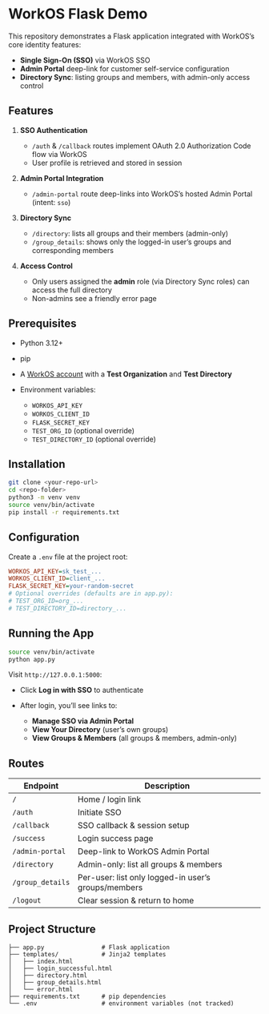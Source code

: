 # WorkOS Flask Demo

This repository demonstrates a Flask application integrated with WorkOS’s core identity features:

* **Single Sign-On (SSO)** via WorkOS SSO
* **Admin Portal** deep-link for customer self-service configuration
* **Directory Sync**: listing groups and members, with admin-only access control

## Features

1. **SSO Authentication**

   * `/auth` & `/callback` routes implement OAuth 2.0 Authorization Code flow via WorkOS
   * User profile is retrieved and stored in session

2. **Admin Portal Integration**

   * `/admin-portal` route deep-links into WorkOS’s hosted Admin Portal (intent: `sso`)

3. **Directory Sync**

   * `/directory`: lists all groups and their members (admin-only)
   * `/group_details`: shows only the logged-in user’s groups and corresponding members

4. **Access Control**

   * Only users assigned the **admin** role (via Directory Sync roles) can access the full directory
   * Non-admins see a friendly error page

## Prerequisites

* Python 3.12+
* pip
* A [WorkOS account](https://dashboard.workos.com/) with a **Test Organization** and **Test Directory**
* Environment variables:

  * `WORKOS_API_KEY`
  * `WORKOS_CLIENT_ID`
  * `FLASK_SECRET_KEY`
  * `TEST_ORG_ID` (optional override)
  * `TEST_DIRECTORY_ID` (optional override)

## Installation

```bash
git clone <your-repo-url>
cd <repo-folder>
python3 -m venv venv
source venv/bin/activate
pip install -r requirements.txt
```

## Configuration

Create a `.env` file at the project root:

```ini
WORKOS_API_KEY=sk_test_...
WORKOS_CLIENT_ID=client_...
FLASK_SECRET_KEY=your-random-secret
# Optional overrides (defaults are in app.py):
# TEST_ORG_ID=org_...
# TEST_DIRECTORY_ID=directory_...
```

## Running the App

```bash
source venv/bin/activate
python app.py
```

Visit `http://127.0.0.1:5000`:

* Click **Log in with SSO** to authenticate
* After login, you’ll see links to:

  * **Manage SSO via Admin Portal**
  * **View Your Directory** (user’s own groups)
  * **View Groups & Members** (all groups & members, admin-only)

## Routes

| Endpoint         | Description                                         |
| ---------------- | --------------------------------------------------- |
| `/`              | Home / login link                                   |
| `/auth`          | Initiate SSO                                        |
| `/callback`      | SSO callback & session setup                        |
| `/success`       | Login success page                                  |
| `/admin-portal`  | Deep-link to WorkOS Admin Portal                    |
| `/directory`     | Admin-only: list all groups & members               |
| `/group_details` | Per-user: list only logged-in user’s groups/members |
| `/logout`        | Clear session & return to home                      |

## Project Structure

```
├── app.py                # Flask application
├── templates/            # Jinja2 templates
│   ├── index.html
│   ├── login_successful.html
│   ├── directory.html
│   ├── group_details.html
│   └── error.html
├── requirements.txt      # pip dependencies
└── .env                  # environment variables (not tracked)